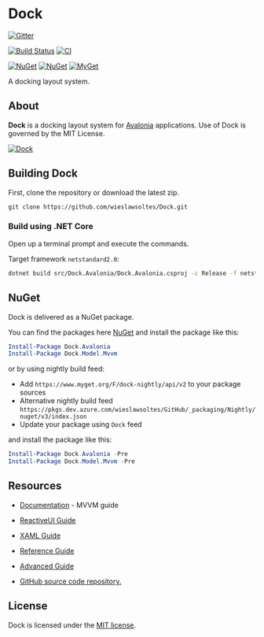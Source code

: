 # Dock

[![Gitter](https://badges.gitter.im/wieslawsoltes/Dock.svg)](https://gitter.im/wieslawsoltes/Dock?utm_source=badge&utm_medium=badge&utm_campaign=pr-badge)

[![Build Status](https://dev.azure.com/wieslawsoltes/GitHub/_apis/build/status/wieslawsoltes.Dock?branchName=master)](https://dev.azure.com/wieslawsoltes/GitHub/_build/latest?definitionId=89&branchName=master)
[![CI](https://github.com/wieslawsoltes/Dock/actions/workflows/build.yml/badge.svg)](https://github.com/wieslawsoltes/Dock/actions/workflows/build.yml)

[![NuGet](https://img.shields.io/nuget/v/Dock.Model.svg)](https://www.nuget.org/packages/Dock.Avalonia)
[![NuGet](https://img.shields.io/nuget/dt/Dock.Model.svg)](https://www.nuget.org/packages/Dock.Avalonia)
[![MyGet](https://img.shields.io/myget/dock-nightly/vpre/Dock.Model.svg?label=myget)](https://www.myget.org/gallery/dock-nightly) 

A docking layout system.

## About

**Dock** is a docking layout system for [Avalonia](https://github.com/AvaloniaUI/Avalonia) applications. Use of Dock is governed by the MIT License.

[![Dock](images/Dock.png)](images/Dock.png)

## Building Dock

First, clone the repository or download the latest zip.
```
git clone https://github.com/wieslawsoltes/Dock.git
```

### Build using .NET Core

Open up a terminal prompt and execute the commands.

Target framework `netstandard2.0`:
```bash
dotnet build src/Dock.Avalonia/Dock.Avalonia.csproj -c Release -f netstandard2.0
```

## NuGet

Dock is delivered as a NuGet package.

You can find the packages here [NuGet](https://www.nuget.org/packages/Dock.Avalonia/) and install the package like this:

```powershell
Install-Package Dock.Avalonia
Install-Package Dock.Model.Mvvm
```

or by using nightly build feed:
* Add `https://www.myget.org/F/dock-nightly/api/v2` to your package sources
* Alternative nightly build feed `https://pkgs.dev.azure.com/wieslawsoltes/GitHub/_packaging/Nightly/nuget/v3/index.json`
* Update your package using `Dock` feed

and install the package like this:

```powershell
Install-Package Dock.Avalonia -Pre
Install-Package Dock.Model.Mvvm -Pre
```

## Resources
* [Documentation](docs/dock-mvvm.md) - MVVM guide
* [ReactiveUI Guide](docs/dock-reactiveui.md)
* [XAML Guide](docs/dock-xaml.md)
* [Reference Guide](docs/dock-reference.md)
* [Advanced Guide](docs/dock-advanced.md)


* [GitHub source code repository.](https://github.com/wieslawsoltes/Dock)

## License

Dock is licensed under the [MIT license](LICENSE.TXT).
